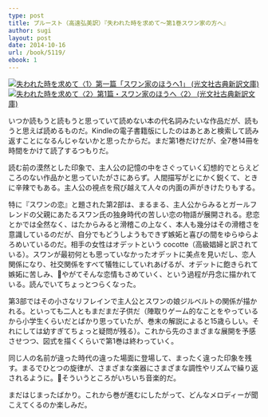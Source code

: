 ```yaml
---
type: post
title: プルースト（高遠弘美訳）『失われた時を求めて〜第1巻スワン家の方へ』
author: sugi
layout: post
date: 2014-10-16
url: /book/5119/
ebook: 1
---
```

<a href="http://www.amazon.co.jp/exec/obidos/ASIN/4334752128/chezsugi-22/ref=nosim/" onclick="_gaq.push(['_trackEvent', 'outbound-article', 'http://www.amazon.co.jp/exec/obidos/ASIN/4334752128/chezsugi-22/ref=nosim/', '']);" name="amazletlink" target="_blank"><img src="http://i2.wp.com/ecx.images-amazon.com/images/I/51pY0XdYTAL._SL160_.jpg?w=660" alt="失われた時を求めて〈1〉第一篇「スワン家のほうへ1」 (光文社古典新訳文庫)" class="alignleft"  data-recalc-dims="1" /></a><a href="http://www.amazon.co.jp/exec/obidos/ASIN/433475239X/chezsugi-22/ref=nosim/" onclick="_gaq.push(['_trackEvent', 'outbound-article', 'http://www.amazon.co.jp/exec/obidos/ASIN/433475239X/chezsugi-22/ref=nosim/', '']);" name="amazletlink" target="_blank"><img src="http://i2.wp.com/ecx.images-amazon.com/images/I/411JSKxd5iL._SL160_.jpg?w=660" alt="失われた時を求めて〈2〉第1篇・スワン家のほうへ〈2〉 (光文社古典新訳文庫)" class="alignleft"  data-recalc-dims="1" /></a>

いつか読もうと読もうと思っていて読めない本の代名詞みたいな作品だが、読もうと思えば読めるものだ。Kindleの電子書籍版にしたのはあとあと検索して読み返すことになるんじゃないかと思ったからだ。まだ第1巻だけだが、全7巻14冊を時間をかけて読了するつもりだ。

読む前の漠然とした印象で、主人公の記憶の中をさぐっていく幻想的でとらえどころのない作品かと思っていたがさにあらず。人間描写がとにかく鋭くて、ときに辛辣でもある。主人公の視点を飛び越えて人々の内面の声がきけたりもする。

特に『スワンの恋』と題された第2部は、まるまる、主人公からみるとガールフレンドの父親にあたるスワン氏の独身時代の苦しい恋の物語が展開される。悲恋とかでは全然なく、はたからみると滑稽この上なく、本人も幾分はその滑稽さを意識しているのだが、自分でもどうしようもできず嫉妬と喜びの間をゆらゆらよろめいているのだ。相手の女性はオデットという cocotte（高級娼婦と訳されている）。スワンが最初何とも思っていなかったオデットに美点を見いだし、恋人関係になり、社交関係をすべて犠牲にしていれあげるが、オデットに飽きられて嫉妬に苦しみ、やがてそんな恋情もさめていく、という過程が丹念に描かれている。読んでいてちょっとつらくなった。

第3部ではその小さなリフレインで主人公とスワンの娘ジルベルトの関係が描かれる。といっても二人ともまだまだ子供だ（陣取りゲーム的なことをやっているから小学生くらいだとばかり思っていたが、巻末の解説によると15歳らしい。それにしては幼すぎてちょっと疑問が残る）。これから先のさまざまな展開を予感させつつ、図式を描くくらいで第1巻は終わっていく。

同じ人の名前が違った時代の違った場面に登場して、まったく違った印象を残す。まるでひとつの旋律が、さまざまな楽器にさまざまな調性やリズムで繰り返されるように。そういうところがいちいち音楽的だ。

まだはじまったばかり。これから巻が進むにしたがって、どんなメロディーが聞こえてくるのか楽しみだ。
